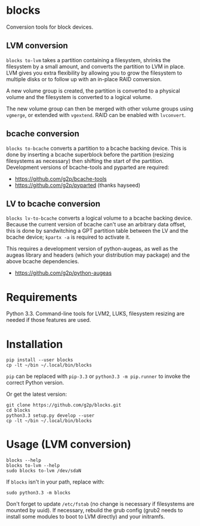 # blocks

Conversion tools for block devices.

## LVM conversion

`blocks to-lvm` takes a partition containing a filesystem, shrinks the
filesystem by a small amount, and converts the partition to LVM in
place.  LVM gives you extra flexibility by allowing you to grow the
filesystem to multiple disks or to follow up with an in-place RAID
conversion.

A new volume group is created, the partition is converted to a physical
volume and the filesystem is converted to a logical volume.

The new volume group can then be merged with other volume groups using
`vgmerge`, or extended with `vgextend`.  RAID can be enabled with
`lvconvert`.

## bcache conversion

`blocks to-bcache` converts a partition to a bcache backing device.
This is done by inserting a bcache superblock before the partition
(resizing filesystems as necessary) then shifting the start of the
partition.  Development versions of bcache-tools and pyparted are
required:

* <https://github.com/g2p/bcache-tools>
* <https://github.com/g2p/pyparted> (thanks hayseed)

## LV to bcache conversion

`blocks lv-to-bcache` converts a logical volume to a bcache backing
device.  Because the current version of bcache can't use an arbitrary
data offset, this is done by sandwitching a GPT partition table between
the LV and the bcache device; `kpartx -a` is required to activate it.

This requires a development version of python-augeas, as well as the
augeas library and headers (which your distribution may package) and the
above bcache dependencies.

* <https://github.com/g2p/python-augeas>

# Requirements

Python 3.3.  Command-line tools for LVM2, LUKS, filesystem resizing are
needed if those features are used.

# Installation

    pip install --user blocks
    cp -lt ~/bin ~/.local/bin/blocks

`pip` can be replaced with `pip-3.3` or `python3.3 -m pip.runner` to
invoke the correct Python version.

Or get the latest version:

    git clone https://github.com/g2p/blocks.git
    cd blocks
    python3.3 setup.py develop --user
    cp -lt ~/bin ~/.local/bin/blocks

# Usage (LVM conversion)

    blocks --help
    blocks to-lvm --help
    sudo blocks to-lvm /dev/sdaN

If `blocks` isn't in your path, replace with:

    sudo python3.3 -m blocks

Don't forget to update `/etc/fstab` (no change is necessary if
filesystems are mounted by uuid). If necessary, rebuild the grub config
(grub2 needs to install some modules to boot to LVM directly) and your
initramfs.

